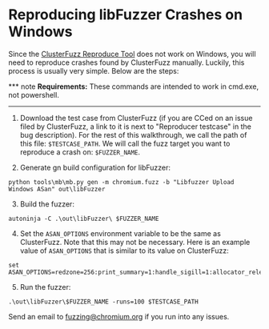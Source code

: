 # Reproducing libFuzzer Crashes on Windows

Since the [ClusterFuzz Reproduce Tool] does not work on Windows, you will need
to reproduce crashes found by ClusterFuzz manually. Luckily, this process is
usually very simple. Below are the steps:

*** note
**Requirements:** These commands are intended to work in cmd.exe, not
powershell.
***

1. Download the test case from ClusterFuzz (if you are CCed on an issue filed by
   ClusterFuzz, a link to it is next to "Reproducer testcase" in the
   bug description). For the rest of this walkthrough, we call the path of this
   file: `$TESTCASE_PATH`. We will call the fuzz target you want to reproduce a
   crash on: `$FUZZER_NAME`.

2. Generate gn build configuration for libFuzzer:

```
python tools\mb\mb.py gen -m chromium.fuzz -b "Libfuzzer Upload Windows ASan" out\libFuzzer
```

3. Build the fuzzer:

```
autoninja -C .\out\libFuzzer\ $FUZZER_NAME
```

4. Set the `ASAN_OPTIONS` environment variable to be the same as ClusterFuzz.
Note that this may not be necessary.
Here is an example value of `ASAN_OPTIONS` that is similar to its value on
ClusterFuzz:

```
set ASAN_OPTIONS=redzone=256:print_summary=1:handle_sigill=1:allocator_release_to_os_interval_ms=500:print_suppressions=0:strict_memcmp=1:allow_user_segv_handler=0:use_sigaltstack=1:handle_sigfpe=1:handle_sigbus=1:detect_stack_use_after_return=0:alloc_dealloc_mismatch=0:detect_leaks=0:print_scariness=1:allocator_may_return_null=1:handle_abort=1:check_malloc_usable_size=0:detect_container_overflow=0:quarantine_size_mb=256:detect_odr_violation=0:symbolize=1:handle_segv=1:fast_unwind_on_fatal=1
```

5. Run the fuzzer:

```
.\out\libFuzzer\$FUZZER_NAME -runs=100 $TESTCASE_PATH
```

Send an email to fuzzing@chromium.org if you run into any issues.

[ClusterFuzz Reproduce Tool]: https://github.com/google/clusterfuzz-tools
